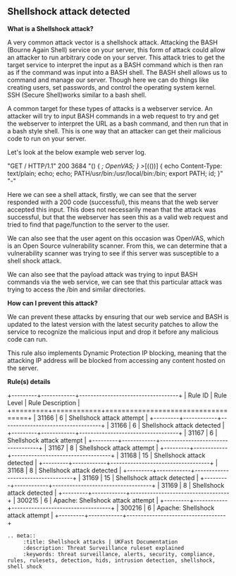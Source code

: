 ## Shellshock attack detected

**What is a Shellshock attack?**


A very common attack vector is a shellshock attack. Attacking the BASH (Bourne Again Shell) service on your server, this form of attack could allow an attacker to run arbitrary code on your server. This attack tries to get the target service to interpret the input as a BASH command which is then ran as if the command was input into a BASH shell. The BASH shell allows us to command and manage our server. Though here we can do things like creating users, set passwords, and control the operating system kernel. SSH (Secure Shell)works similar to a bash shell.

A common target for these types of attacks is a webserver service. An attacker will try to input BASH commands in a web request to try and get the webserver to interpret the URL as a bash command, and then run that in a bash style shell. This is one way that an attacker can get their malicious code to run on your server.

Let's look at the below example web server log.

"GET / HTTP/1.1" 200 3684 "() { _; OpenVAS; } >_[$($())] {  echo Content-Type: text/plain; echo; echo; PATH/usr/bin:/usr/local/bin:/bin; export PATH; id; }" "-"

Here we can see a shell attack, firstly, we can see that the server responded with a 200 code (successful), this means that the web server accepted this input. This does not necessarily mean that the attack was successful, but that the webserver has seen this as a valid web request and tried to find that page/function to the server to the user.

We can also see that the user agent on this occasion was OpenVAS, which is an Open Source vulnerability scanner. From this, we can determine that a vulnerability scanner was trying to see if this server was susceptible to a shell shock attack.

We can also see that the payload attack was trying to input BASH commands via the web service, we can see that this particular attack was trying to access the /bin and similar directories.

**How can I prevent this attack?**


We can prevent these attacks by ensuring that our web service and BASH is updated to the latest version with the latest security patches to allow the service to recognize the malicious input and drop it before any malicious code can run.

This rule also implements Dynamic Protection IP blocking, meaning that the attacking IP address will be blocked from accessing any content hosted on the server.

**Rule(s) details**

+---------+------------+-----------------------------------+
| Rule ID | Rule Level | Rule Description                  |
+=========+============+===================================+
| 31166   | 6          | Shellshock attack attempt         |
+---------+------------+-----------------------------------+
| 31166   | 6          | Shellshock attack detected        |
+---------+------------+-----------------------------------+
| 31167   | 6          | Shellshock attack attempt         |
+---------+------------+-----------------------------------+
| 31167   | 8          | Shellshock attack attempt         |
+---------+------------+-----------------------------------+
| 31168   | 15         | Shellshock attack detected        |
+---------+------------+-----------------------------------+
| 31168   | 8          | Shellshock attack detected        |
+---------+------------+-----------------------------------+
| 31169   | 15         | Shellshock attack detected        |
+---------+------------+-----------------------------------+
| 31169   | 8          | Shellshock attack detected        |
+---------+------------+-----------------------------------+
| 300215  | 6          | Apache: Shellshock attack attempt |
+---------+------------+-----------------------------------+
| 300216  | 6          | Apache: Shellshock attack attempt |
+---------+------------+-----------------------------------+


```eval_rst
.. meta::
     :title: Shellshock attacks | UKFast Documentation
     :description: Threat Surveillance ruleset explained
     :keywords: threat surveillance, alerts, security, compliance, rules, rulesets, detection, hids, intrusion detection, shellshock, shell shock


